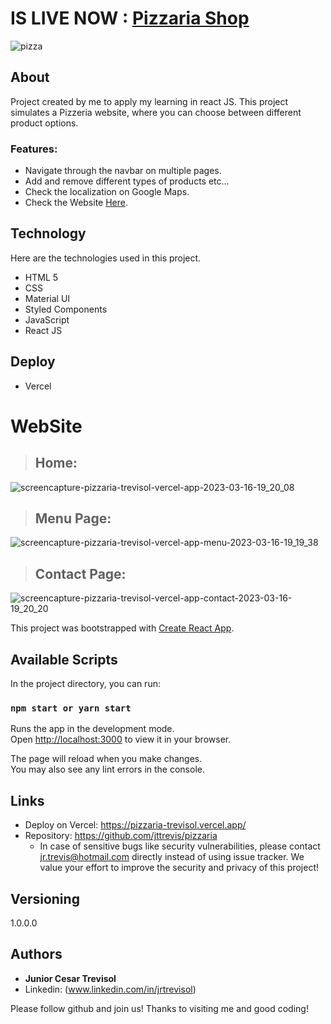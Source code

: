 # IS LIVE NOW : [Pizzaria Shop](https://pizzaria-trevisol.vercel.app/)

![pizza](https://user-images.githubusercontent.com/105820012/225731626-e81e3ea1-d277-4f41-973d-aae4422c0e5f.png)

## About

Project created by me to apply my learning in react JS.
This project simulates a Pizzeria website, where you can choose between different product options.

### Features:

- Navigate through the navbar  on multiple pages.
- Add and remove different types of products etc...
- Check the localization on Google Maps.
- Check the Website [Here](https://pizzaria-trevisol.vercel.app/).

## Technology

Here are the technologies used in this project.

- HTML 5
- CSS
- Material UI
- Styled Components
- JavaScript
- React JS

## Deploy

- Vercel

# WebSite

 >## Home:
  ![screencapture-pizzaria-trevisol-vercel-app-2023-03-16-19_20_08](https://user-images.githubusercontent.com/105820012/225731001-8c592848-6aff-4f25-91b2-acf82c455ae0.png)



 >## Menu Page:
  ![screencapture-pizzaria-trevisol-vercel-app-menu-2023-03-16-19_19_38](https://user-images.githubusercontent.com/105820012/225730995-4ebc9400-2ab7-458b-8ef4-c0196e053dde.png)


 >## Contact Page:
  ![screencapture-pizzaria-trevisol-vercel-app-contact-2023-03-16-19_20_20](https://user-images.githubusercontent.com/105820012/225731009-d87ec2d8-7b94-4713-988b-06fa716e15ed.png)



This project was bootstrapped with [Create React App](https://github.com/facebook/create-react-app).

## Available Scripts

In the project directory, you can run:

### `npm start or yarn start`

Runs the app in the development mode.\
Open [http://localhost:3000](http://localhost:3000) to view it in your browser.

The page will reload when you make changes.\
You may also see any lint errors in the console.

## Links
  - Deploy on Vercel: https://pizzaria-trevisol.vercel.app/
  - Repository: https://github.com/jttrevis/pizzaria
    - In case of sensitive bugs like security vulnerabilities, please contact
      jr.trevis@hotmail.com directly instead of using issue tracker. We value your effort
      to improve the security and privacy of this project!

  ## Versioning

  1.0.0.0


  ## Authors

  * **Junior Cesar Trevisol** 
  * Linkedin: (www.linkedin.com/in/jrtrevisol)

  Please follow github and join us!
  Thanks to visiting me and good coding!
